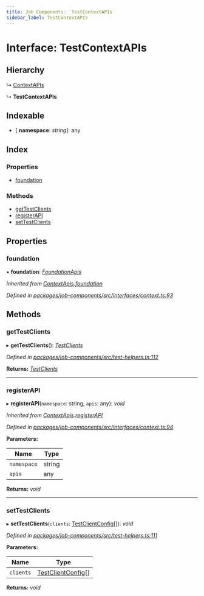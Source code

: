 ```yaml
---
title: Job Components: `TestContextAPIs`
sidebar_label: TestContextAPIs
---
```


# Interface: TestContextAPIs

## Hierarchy

  ↳ [ContextAPIs](contextapis.md)

  ↳ **TestContextAPIs**

## Indexable

* \[ **namespace**: *string*\]: any

## Index

### Properties

* [foundation](testcontextapis.md#foundation)

### Methods

* [getTestClients](testcontextapis.md#gettestclients)
* [registerAPI](testcontextapis.md#registerapi)
* [setTestClients](testcontextapis.md#settestclients)

## Properties

###  foundation

• **foundation**: *[FoundationApis](foundationapis.md)*

*Inherited from [ContextApis](contextapis.md).[foundation](contextapis.md#foundation)*

*Defined in [packages/job-components/src/interfaces/context.ts:93](https://github.com/terascope/teraslice/blob/b843209f9/packages/job-components/src/interfaces/context.ts#L93)*

## Methods

###  getTestClients

▸ **getTestClients**(): *[TestClients](testclients.md)*

*Defined in [packages/job-components/src/test-helpers.ts:112](https://github.com/terascope/teraslice/blob/b843209f9/packages/job-components/src/test-helpers.ts#L112)*

**Returns:** *[TestClients](testclients.md)*

___

###  registerAPI

▸ **registerAPI**(`namespace`: string, `apis`: any): *void*

*Inherited from [ContextApis](contextapis.md).[registerAPI](contextapis.md#registerapi)*

*Defined in [packages/job-components/src/interfaces/context.ts:94](https://github.com/terascope/teraslice/blob/b843209f9/packages/job-components/src/interfaces/context.ts#L94)*

**Parameters:**

Name | Type |
------ | ------ |
`namespace` | string |
`apis` | any |

**Returns:** *void*

___

###  setTestClients

▸ **setTestClients**(`clients`: [TestClientConfig](testclientconfig.md)[]): *void*

*Defined in [packages/job-components/src/test-helpers.ts:111](https://github.com/terascope/teraslice/blob/b843209f9/packages/job-components/src/test-helpers.ts#L111)*

**Parameters:**

Name | Type |
------ | ------ |
`clients` | [TestClientConfig](testclientconfig.md)[] |

**Returns:** *void*
